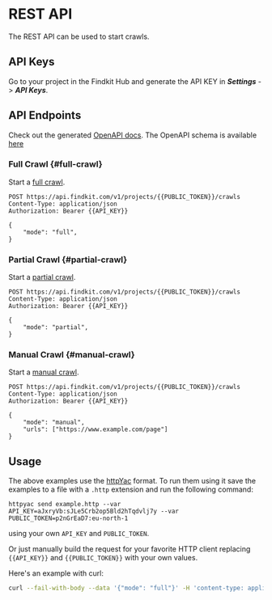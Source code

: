 # REST API

The REST API can be used to start crawls.

## API Keys

Go to your project in the Findkit Hub and generate the API KEY in **_Settings_** -> **_API Keys_**.

## API Endpoints

Check out the generated [OpenAPI docs](https://redocly.github.io/redoc/?url=https://api.findkit.com/v1/openapi.json&nocors). The OpenAPI schema is available [here](https://api.findkit.com/v1/openapi.json)

### Full Crawl {#full-crawl}

Start a [full crawl](/crawler/running-crawls#full).

```
POST https://api.findkit.com/v1/projects/{{PUBLIC_TOKEN}}/crawls
Content-Type: application/json
Authorization: Bearer {{API_KEY}}

{
    "mode": "full",
}
```

### Partial Crawl {#partial-crawl}

Start a [partial crawl](/crawler/running-crawls#partial).

```
POST https://api.findkit.com/v1/projects/{{PUBLIC_TOKEN}}/crawls
Content-Type: application/json
Authorization: Bearer {{API_KEY}}

{
    "mode": "partial",
}
```

### Manual Crawl {#manual-crawl}

Start a [manual crawl](/crawler/running-crawls#manual).

```
POST https://api.findkit.com/v1/projects/{{PUBLIC_TOKEN}}/crawls
Content-Type: application/json
Authorization: Bearer {{API_KEY}}

{
    "mode": "manual",
    "urls": ["https://www.example.com/page"]
}
```

## Usage

The above examples use the [httpYac](https://httpyac.github.io/) format.
To run them using it save the examples to a file with a `.http` extension and run the following command:

```http
httpyac send example.http --var API_KEY=aJxryVb:sJLe5Crb2op5Bld2hTqdvlj7y --var PUBLIC_TOKEN=p2nGrEaD7:eu-north-1
```

using your own `API_KEY` and `PUBLIC_TOKEN`.

Or just manually build the request for your favorite HTTP client replacing `{{API_KEY}}` and `{{PUBLIC_TOKEN}}` with your own values.

Here's an example with curl:

```sh
curl --fail-with-body --data '{"mode": "full"}' -H 'content-type: application/json' -H "Authorization: Bearer aJxryVb:sJLe5Crb2op5Bld2hTqdvlj7y"  https://api.findkit.com/v1/projects/p2nGrEaD7:eu-north-1/crawls
```
